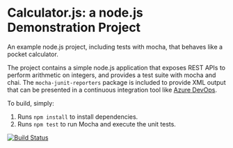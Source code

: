 Calculator.js: a node.js Demonstration Project
==============================================
An example node.js project, including tests with mocha, that behaves like
a pocket calculator.

The project contains a simple node.js application that exposes REST APIs
to perform arithmetic on integers, and provides a test suite with mocha
and chai.  The `mocha-junit-reporters` package is included to provide XML
output that can be presented in a continuous integration tool like
[Azure DevOps](https://azure.com/devops).

To build, simply:

1. Runs `npm install` to install dependencies.
2. Runs `npm test` to run Mocha and execute the unit tests.

[![Build Status](https://dev.azure.com/youyuchenalice/Integrating%20External%20Source%20Control%20with%20Azure%20Pipelines/_apis/build/status/alicewithcat.calculator?branchName=master)](https://dev.azure.com/youyuchenalice/Integrating%20External%20Source%20Control%20with%20Azure%20Pipelines/_build/latest?definitionId=4&branchName=master)
